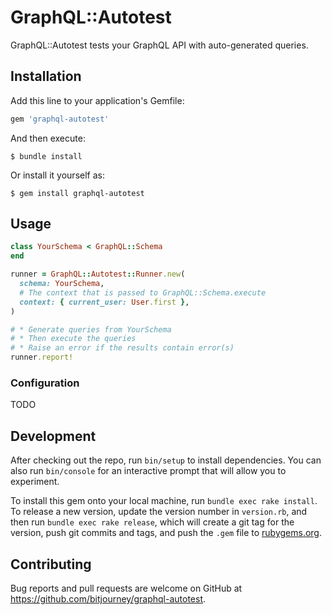 # GraphQL::Autotest

GraphQL::Autotest tests your GraphQL API with auto-generated queries.

## Installation

Add this line to your application's Gemfile:

```ruby
gem 'graphql-autotest'
```

And then execute:

    $ bundle install

Or install it yourself as:

    $ gem install graphql-autotest

## Usage

```ruby
class YourSchema < GraphQL::Schema
end

runner = GraphQL::Autotest::Runner.new(
  schema: YourSchema,
  # The context that is passed to GraphQL::Schema.execute
  context: { current_user: User.first },
)

# * Generate queries from YourSchema
# * Then execute the queries
# * Raise an error if the results contain error(s)
runner.report!
```

### Configuration

TODO

## Development

After checking out the repo, run `bin/setup` to install dependencies. You can also run `bin/console` for an interactive prompt that will allow you to experiment.

To install this gem onto your local machine, run `bundle exec rake install`. To release a new version, update the version number in `version.rb`, and then run `bundle exec rake release`, which will create a git tag for the version, push git commits and tags, and push the `.gem` file to [rubygems.org](https://rubygems.org).

## Contributing

Bug reports and pull requests are welcome on GitHub at https://github.com/bitjourney/graphql-autotest.

